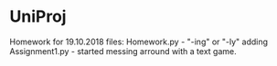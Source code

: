 # UniProj
Homework for 19.10.2018 files:
Homework.py   - "-ing" or "-ly" adding
Assignment1.py  -  started messing arround with a text game.
